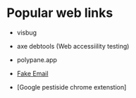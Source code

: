 # Popular web links

- visbug
- axe debtools (Web accessiility testing)
- polypane.app

- [Fake Email](yopmail.io)
- [Google pestiside chrome extenstion]
